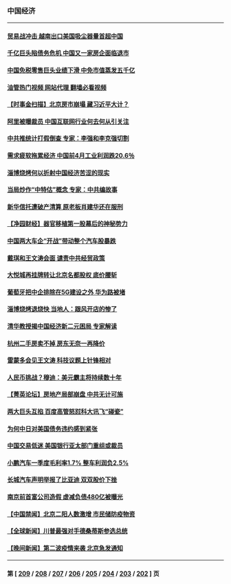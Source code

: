 ### 中国经济
---
#### [贸易战冲击 越南出口美国吸尘器量首超中国](../../pages/ncid283/n14005314.md?05282045) 
#### [千亿巨头陷债务危机 中国又一家房企面临退市](../../pages/ncid283/n14005121.md?05282045) 
#### [中国免税零售巨头业绩下滑 中免市值蒸发五千亿](../../pages/ncid283/n14005108.md?05282045) 
#### [油管热门视频 网站代理 翻墙必看视频](http://138.2.39.72:81/youtube.html?epic-marker?05282045)
#### [【时事金扫描】北京房市崩塌 藏习近平大计？](../../pages/ncid283/n14005071.md?05282045) 
#### [阿里被曝裁员 中国互联网行业何去何从引关注](../../pages/ncid283/n14005087.md?05282045) 
#### [中共推统计打假倒查 专家：李强和李克强切割](../../pages/ncid283/n14004910.md?05282045) 
#### [需求疲软拖累经济 中国前4月工业利润跌20.6％](../../pages/ncid283/n14004981.md?05282045) 
#### [淄博烧烤何以折射中国经济苦涩的现实](../../pages/ncid283/n14004808.md?05282045) 
#### [当局炒作“中特估”概念 专家：中共编故事](../../pages/ncid283/n14004802.md?05282045) 
#### [新华信托遭破产清算 原老板肖建华还在服刑](../../pages/ncid283/n14004790.md?05282045) 
#### [【净园财经】器官移植第一股幕后的神秘势力](../../pages/ncid283/n14004702.md?05282045) 
#### [中国两大车企“开战”带动整个汽车股暴跌](../../pages/ncid283/n14004732.md?05282045) 
#### [戴琪和王文涛会面 谴责中共经贸政策](../../pages/ncid283/n14004729.md?05282045) 
#### [大悦城再挂牌转让北京名都股权 底价腰斩](../../pages/ncid283/n14004532.md?05282045) 
#### [葡萄牙把中企排除在5G建设之外 华为路被堵](../../pages/ncid283/n14004587.md?05282045) 
#### [淄博烧烤退烧快 当地人：跟风开店的惨了](../../pages/ncid283/n14004367.md?05282045) 
#### [清华教授揭中国经济新二元困局 专家解读](../../pages/ncid283/n14004185.md?05282045) 
#### [杭州二手房卖不掉 房东无奈一再降价](../../pages/ncid283/n14003727.md?05282045) 
#### [雷蒙多会见王文涛 科技议题上针锋相对](../../pages/ncid283/n14004189.md?05282045) 
#### [人民币挑战？穆迪：美元霸主将持续数十年](../../pages/ncid283/n14004114.md?05282045) 
#### [【菁英论坛】房地产局部崩盘 中共无计可施](../../pages/ncid283/n14004131.md?05282045) 
#### [两大巨头互掐 百度高管怒怼科大讯飞“碰瓷”](../../pages/ncid283/n14004141.md?05282045) 
#### [为何中日对美国债务违约感到紧张](../../pages/ncid283/n14004016.md?05282045) 
#### [中国交易低迷 美国银行亚太部门重组或裁员](../../pages/ncid283/n14003993.md?05282045) 
#### [小鹏汽车一季度毛利率1.7% 整车利润负2.5%](../../pages/ncid283/n14003760.md?05282045) 
#### [长城汽车声明举报了比亚迪 双双股价下挫](../../pages/ncid283/n14003509.md?05282045) 
#### [南京前首富公司造假 虚减负债480亿被曝光](../../pages/ncid283/n14003752.md?05282045) 
#### [【中国禁闻】北京二阳人数激增 市民储防疫物资](../../pages/ncid283/n14003334.md?05282045) 
#### [【全球新闻】川普最强对手德桑蒂斯参选总统](../../pages/ncid283/n14003740.md?05282045) 
#### [【晚间新闻】第二波疫情来袭 北京急发通知](../../pages/ncid283/n14003275.md?05282045) 

---
#### 第 [ [209](./209.md?05282045) / [208](./208.md?05282045) / [207](./207.md?05282045) / [206](./206.md?05282045) / [205](./205.md?05282045) / [204](./204.md?05282045) / [203](./203.md?05282045) / [202](./202.md?05282045) ] 页

